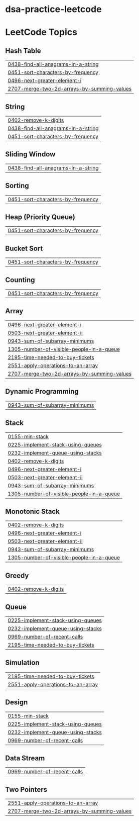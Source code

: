 # dsa-practice-leetcode
<!---LeetCode Topics Start-->
# LeetCode Topics
## Hash Table
|  |
| ------- |
| [0438-find-all-anagrams-in-a-string](https://github.com/igauravgupta/dsa-practice-leetcode/tree/master/0438-find-all-anagrams-in-a-string) |
| [0451-sort-characters-by-frequency](https://github.com/igauravgupta/dsa-practice-leetcode/tree/master/0451-sort-characters-by-frequency) |
| [0496-next-greater-element-i](https://github.com/igauravgupta/dsa-practice-leetcode/tree/master/0496-next-greater-element-i) |
| [2707-merge-two-2d-arrays-by-summing-values](https://github.com/igauravgupta/dsa-practice-leetcode/tree/master/2707-merge-two-2d-arrays-by-summing-values) |
## String
|  |
| ------- |
| [0402-remove-k-digits](https://github.com/igauravgupta/dsa-practice-leetcode/tree/master/0402-remove-k-digits) |
| [0438-find-all-anagrams-in-a-string](https://github.com/igauravgupta/dsa-practice-leetcode/tree/master/0438-find-all-anagrams-in-a-string) |
| [0451-sort-characters-by-frequency](https://github.com/igauravgupta/dsa-practice-leetcode/tree/master/0451-sort-characters-by-frequency) |
## Sliding Window
|  |
| ------- |
| [0438-find-all-anagrams-in-a-string](https://github.com/igauravgupta/dsa-practice-leetcode/tree/master/0438-find-all-anagrams-in-a-string) |
## Sorting
|  |
| ------- |
| [0451-sort-characters-by-frequency](https://github.com/igauravgupta/dsa-practice-leetcode/tree/master/0451-sort-characters-by-frequency) |
## Heap (Priority Queue)
|  |
| ------- |
| [0451-sort-characters-by-frequency](https://github.com/igauravgupta/dsa-practice-leetcode/tree/master/0451-sort-characters-by-frequency) |
## Bucket Sort
|  |
| ------- |
| [0451-sort-characters-by-frequency](https://github.com/igauravgupta/dsa-practice-leetcode/tree/master/0451-sort-characters-by-frequency) |
## Counting
|  |
| ------- |
| [0451-sort-characters-by-frequency](https://github.com/igauravgupta/dsa-practice-leetcode/tree/master/0451-sort-characters-by-frequency) |
## Array
|  |
| ------- |
| [0496-next-greater-element-i](https://github.com/igauravgupta/dsa-practice-leetcode/tree/master/0496-next-greater-element-i) |
| [0503-next-greater-element-ii](https://github.com/igauravgupta/dsa-practice-leetcode/tree/master/0503-next-greater-element-ii) |
| [0943-sum-of-subarray-minimums](https://github.com/igauravgupta/dsa-practice-leetcode/tree/master/0943-sum-of-subarray-minimums) |
| [1305-number-of-visible-people-in-a-queue](https://github.com/igauravgupta/dsa-practice-leetcode/tree/master/1305-number-of-visible-people-in-a-queue) |
| [2195-time-needed-to-buy-tickets](https://github.com/igauravgupta/dsa-practice-leetcode/tree/master/2195-time-needed-to-buy-tickets) |
| [2551-apply-operations-to-an-array](https://github.com/igauravgupta/dsa-practice-leetcode/tree/master/2551-apply-operations-to-an-array) |
| [2707-merge-two-2d-arrays-by-summing-values](https://github.com/igauravgupta/dsa-practice-leetcode/tree/master/2707-merge-two-2d-arrays-by-summing-values) |
## Dynamic Programming
|  |
| ------- |
| [0943-sum-of-subarray-minimums](https://github.com/igauravgupta/dsa-practice-leetcode/tree/master/0943-sum-of-subarray-minimums) |
## Stack
|  |
| ------- |
| [0155-min-stack](https://github.com/igauravgupta/dsa-practice-leetcode/tree/master/0155-min-stack) |
| [0225-implement-stack-using-queues](https://github.com/igauravgupta/dsa-practice-leetcode/tree/master/0225-implement-stack-using-queues) |
| [0232-implement-queue-using-stacks](https://github.com/igauravgupta/dsa-practice-leetcode/tree/master/0232-implement-queue-using-stacks) |
| [0402-remove-k-digits](https://github.com/igauravgupta/dsa-practice-leetcode/tree/master/0402-remove-k-digits) |
| [0496-next-greater-element-i](https://github.com/igauravgupta/dsa-practice-leetcode/tree/master/0496-next-greater-element-i) |
| [0503-next-greater-element-ii](https://github.com/igauravgupta/dsa-practice-leetcode/tree/master/0503-next-greater-element-ii) |
| [0943-sum-of-subarray-minimums](https://github.com/igauravgupta/dsa-practice-leetcode/tree/master/0943-sum-of-subarray-minimums) |
| [1305-number-of-visible-people-in-a-queue](https://github.com/igauravgupta/dsa-practice-leetcode/tree/master/1305-number-of-visible-people-in-a-queue) |
## Monotonic Stack
|  |
| ------- |
| [0402-remove-k-digits](https://github.com/igauravgupta/dsa-practice-leetcode/tree/master/0402-remove-k-digits) |
| [0496-next-greater-element-i](https://github.com/igauravgupta/dsa-practice-leetcode/tree/master/0496-next-greater-element-i) |
| [0503-next-greater-element-ii](https://github.com/igauravgupta/dsa-practice-leetcode/tree/master/0503-next-greater-element-ii) |
| [0943-sum-of-subarray-minimums](https://github.com/igauravgupta/dsa-practice-leetcode/tree/master/0943-sum-of-subarray-minimums) |
| [1305-number-of-visible-people-in-a-queue](https://github.com/igauravgupta/dsa-practice-leetcode/tree/master/1305-number-of-visible-people-in-a-queue) |
## Greedy
|  |
| ------- |
| [0402-remove-k-digits](https://github.com/igauravgupta/dsa-practice-leetcode/tree/master/0402-remove-k-digits) |
## Queue
|  |
| ------- |
| [0225-implement-stack-using-queues](https://github.com/igauravgupta/dsa-practice-leetcode/tree/master/0225-implement-stack-using-queues) |
| [0232-implement-queue-using-stacks](https://github.com/igauravgupta/dsa-practice-leetcode/tree/master/0232-implement-queue-using-stacks) |
| [0969-number-of-recent-calls](https://github.com/igauravgupta/dsa-practice-leetcode/tree/master/0969-number-of-recent-calls) |
| [2195-time-needed-to-buy-tickets](https://github.com/igauravgupta/dsa-practice-leetcode/tree/master/2195-time-needed-to-buy-tickets) |
## Simulation
|  |
| ------- |
| [2195-time-needed-to-buy-tickets](https://github.com/igauravgupta/dsa-practice-leetcode/tree/master/2195-time-needed-to-buy-tickets) |
| [2551-apply-operations-to-an-array](https://github.com/igauravgupta/dsa-practice-leetcode/tree/master/2551-apply-operations-to-an-array) |
## Design
|  |
| ------- |
| [0155-min-stack](https://github.com/igauravgupta/dsa-practice-leetcode/tree/master/0155-min-stack) |
| [0225-implement-stack-using-queues](https://github.com/igauravgupta/dsa-practice-leetcode/tree/master/0225-implement-stack-using-queues) |
| [0232-implement-queue-using-stacks](https://github.com/igauravgupta/dsa-practice-leetcode/tree/master/0232-implement-queue-using-stacks) |
| [0969-number-of-recent-calls](https://github.com/igauravgupta/dsa-practice-leetcode/tree/master/0969-number-of-recent-calls) |
## Data Stream
|  |
| ------- |
| [0969-number-of-recent-calls](https://github.com/igauravgupta/dsa-practice-leetcode/tree/master/0969-number-of-recent-calls) |
## Two Pointers
|  |
| ------- |
| [2551-apply-operations-to-an-array](https://github.com/igauravgupta/dsa-practice-leetcode/tree/master/2551-apply-operations-to-an-array) |
| [2707-merge-two-2d-arrays-by-summing-values](https://github.com/igauravgupta/dsa-practice-leetcode/tree/master/2707-merge-two-2d-arrays-by-summing-values) |
<!---LeetCode Topics End-->